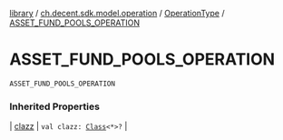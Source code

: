[library](../../index.md) / [ch.decent.sdk.model.operation](../index.md) / [OperationType](index.md) / [ASSET_FUND_POOLS_OPERATION](./-a-s-s-e-t_-f-u-n-d_-p-o-o-l-s_-o-p-e-r-a-t-i-o-n.md)

# ASSET_FUND_POOLS_OPERATION

`ASSET_FUND_POOLS_OPERATION`

### Inherited Properties

| [clazz](clazz.md) | `val clazz: `[`Class`](http://docs.oracle.com/javase/6/docs/api/java/lang/Class.html)`<*>?` |

